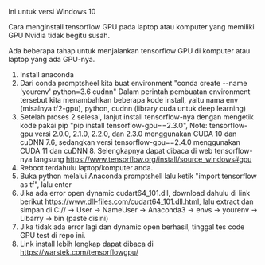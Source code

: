 Ini untuk versi Windows 10

Cara menginstall tensorflow GPU pada laptop atau komputer yang memiliki GPU Nvidia tidak begitu susah.

Ada beberapa tahap untuk menjalankan tensorflow GPU di komputer atau laptop yang ada GPU-nya.
1. Install anaconda
2. Dari conda promptsheel kita buat environment "conda create --name 'yourenv' python=3.6 cudnn"
   Dalam perintah pembuatan environment tersebut kita menambahkan beberapa kode install, yaitu nama env (misalnya tf2-gpu), python, cudnn (library cuda untuk deep      learning)
3. Setelah proses 2 selesai, lanjut install tensorflow-nya dengan mengetik kode pakai pip "pip install tensorflow-gpu==2.3.0", 
   Note: tensorflow-gpu versi 2.0.0, 2.1.0, 2.2.0, dan 2.3.0 menggunakan CUDA 10 dan cuDNN 7.6, sedangkan versi tensorflow-gpu==2.4.0 menggunakan CUDA 11 dan cuDNN          8. Selengkapnya dapat dibaca di web tensorflow-nya langsung https://www.tensorflow.org/install/source_windows#gpu
4. Reboot terdahulu laptop/komputer anda.
5. Buka python melalui Anaconda promptshell lalu ketik "import tensorflow as tf", lalu enter
6. Jika ada error open dynamic cudart64_101.dll, download dahulu di link berikut https://www.dll-files.com/cudart64_101.dll.html, lalu extract dan simpan di C:// ->    User -> NameUser -> Anaconda3 -> envs -> yourenv -> Libarry -> bin (paste disini)
7. Jika tidak ada error lagi dan dynamic open berhasil, tinggal tes code GPU test di repo ini.
8. Link install lebih lengkap dapat dibaca di https://warstek.com/tensorflowgpu/
